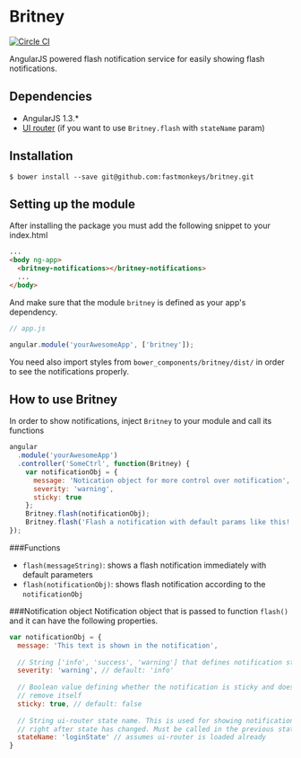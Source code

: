 Britney
================

[![Circle CI](https://circleci.com/gh/fastmonkeys/britney.svg?style=svg&circle-token=67f1b2286f7cd5f67907e2bf8b9251f816eccac5)](https://circleci.com/gh/fastmonkeys/britney)

AngularJS powered flash notification service for easily showing flash notifications.

Dependencies
-----
- AngularJS 1.3.*
- [UI router](https://github.com/angular-ui/ui-router) (if you want to use `Britney.flash` with `stateName` param)

Installation
-----------
```
$ bower install --save git@github.com:fastmonkeys/britney.git
```

Setting up the module
----------
After installing the package you must add the following snippet to your index.html

```html
...
<body ng-app>
  <britney-notifications></britney-notifications>
  ...
</body>
```


And make sure that the module `britney` is defined as your app's dependency.

```js
// app.js

angular.module('yourAwesomeApp', ['britney']);
```

You need also import styles from `bower_components/britney/dist/` in order to see the notifications properly.


How to use Britney
----------
In order to show notifications, inject `Britney` to your module and call its functions

```js
angular
  .module('yourAwesomeApp')
  .controller('SomeCtrl', function(Britney) {
    var notificationObj = {
      message: 'Notication object for more control over notification',
      severity: 'warning',
      sticky: true
    };
    Britney.flash(notificationObj);
    Britney.flash('Flash a notification with default params like this!');
});
```

###Functions

- `flash(messageString)`: shows a flash notification immediately with default parameters
- `flash(notificationObj)`: shows flash notification according to the `notificationObj`

###Notification object
Notification object that is passed to function `flash()` and it can have the following properties.

```js
var notificationObj = {
  message: 'This text is shown in the notification',
  
  // String ['info', 'success', 'warning'] that defines notification styling
  severity: 'warning', // default: 'info'
  
  // Boolean value defining whether the notification is sticky and doesn't
  // remove itself
  sticky: true, // default: false
  
  // String ui-router state name. This is used for showing notification
  // right after state has changed. Must be called in the previous state
  stateName: 'loginState' // assumes ui-router is loaded already
}
```

